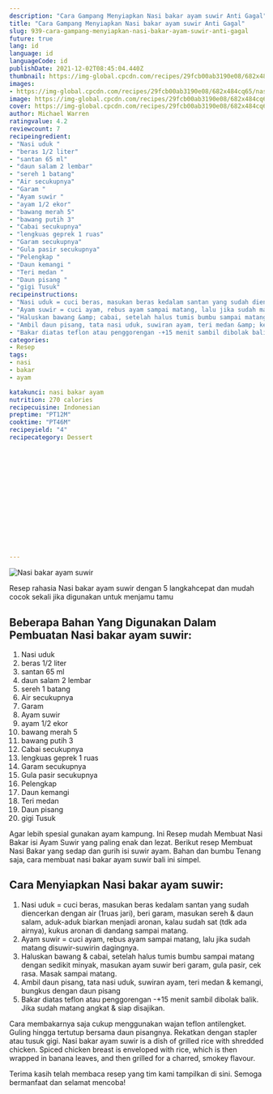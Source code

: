 ```yaml
---
description: "Cara Gampang Menyiapkan Nasi bakar ayam suwir Anti Gagal"
title: "Cara Gampang Menyiapkan Nasi bakar ayam suwir Anti Gagal"
slug: 939-cara-gampang-menyiapkan-nasi-bakar-ayam-suwir-anti-gagal
future: true
lang: id
language: id
languageCode: id
publishDate: 2021-12-02T08:45:04.440Z 
thumbnail: https://img-global.cpcdn.com/recipes/29fcb00ab3190e08/682x484cq65/nasi-bakar-ayam-suwir-foto-resep-utama.png
images:
- https://img-global.cpcdn.com/recipes/29fcb00ab3190e08/682x484cq65/nasi-bakar-ayam-suwir-foto-resep-utama.png
image: https://img-global.cpcdn.com/recipes/29fcb00ab3190e08/682x484cq65/nasi-bakar-ayam-suwir-foto-resep-utama.png
cover: https://img-global.cpcdn.com/recipes/29fcb00ab3190e08/682x484cq65/nasi-bakar-ayam-suwir-foto-resep-utama.png
author: Michael Warren
ratingvalue: 4.2
reviewcount: 7
recipeingredient:
- "Nasi uduk "
- "beras 1/2 liter"
- "santan 65 ml"
- "daun salam 2 lembar"
- "sereh 1 batang"
- "Air secukupnya"
- "Garam "
- "Ayam suwir "
- "ayam 1/2 ekor"
- "bawang merah 5"
- "bawang putih 3"
- "Cabai secukupnya"
- "lengkuas geprek 1 ruas"
- "Garam secukupnya"
- "Gula pasir secukupnya"
- "Pelengkap "
- "Daun kemangi "
- "Teri medan "
- "Daun pisang "
- "gigi Tusuk"
recipeinstructions:
- "Nasi uduk = cuci beras, masukan beras kedalam santan yang sudah diencerkan dengan air (1ruas jari), beri garam, masukan sereh &amp; daun salam, aduk-aduk biarkan menjadi aronan, kalau sudah sat (tdk ada airnya), kukus aronan di dandang sampai matang."
- "Ayam suwir = cuci ayam, rebus ayam sampai matang, lalu jika sudah matang disuwir-suwirin dagingnya."
- "Haluskan bawang &amp; cabai, setelah halus tumis bumbu sampai matang dengan sedikit minyak, masukan ayam suwir beri garam, gula pasir, cek rasa. Masak sampai matang."
- "Ambil daun pisang, tata nasi uduk, suwiran ayam, teri medan &amp; kemangi, bungkus dengan daun pisang"
- "Bakar diatas teflon atau penggorengan -+15 menit sambil dibolak balik. Jika sudah matang angkat &amp; siap disajikan."
categories:
- Resep
tags:
- nasi
- bakar
- ayam

katakunci: nasi bakar ayam 
nutrition: 270 calories
recipecuisine: Indonesian
preptime: "PT12M"
cooktime: "PT46M"
recipeyield: "4"
recipecategory: Dessert


     
    
    
    
    
    
    
    
    
    
    
      
    
---
```



![Nasi bakar ayam suwir](https://img-global.cpcdn.com/recipes/29fcb00ab3190e08/682x484cq65/nasi-bakar-ayam-suwir-foto-resep-utama.png)

Resep rahasia Nasi bakar ayam suwir    dengan 5 langkahcepat dan mudah cocok sekali jika digunakan untuk menjamu tamu

<!--inarticleads1-->

## Beberapa Bahan Yang Digunakan Dalam Pembuatan Nasi bakar ayam suwir:

1. Nasi uduk 
1. beras 1/2 liter
1. santan 65 ml
1. daun salam 2 lembar
1. sereh 1 batang
1. Air secukupnya
1. Garam 
1. Ayam suwir 
1. ayam 1/2 ekor
1. bawang merah 5
1. bawang putih 3
1. Cabai secukupnya
1. lengkuas geprek 1 ruas
1. Garam secukupnya
1. Gula pasir secukupnya
1. Pelengkap 
1. Daun kemangi 
1. Teri medan 
1. Daun pisang 
1. gigi Tusuk

Agar lebih spesial gunakan ayam kampung. Ini Resep mudah Membuat Nasi Bakar isi Ayam Suwir yang paling enak dan lezat. Berikut resep Membuat Nasi Bakar yang sedap dan gurih isi suwir ayam. Bahan dan bumbu  Tenang saja, cara membuat nasi bakar ayam suwir bali ini simpel. 

<!--inarticleads2-->

## Cara Menyiapkan Nasi bakar ayam suwir:

1. Nasi uduk = cuci beras, masukan beras kedalam santan yang sudah diencerkan dengan air (1ruas jari), beri garam, masukan sereh &amp; daun salam, aduk-aduk biarkan menjadi aronan, kalau sudah sat (tdk ada airnya), kukus aronan di dandang sampai matang.
1. Ayam suwir = cuci ayam, rebus ayam sampai matang, lalu jika sudah matang disuwir-suwirin dagingnya.
1. Haluskan bawang &amp; cabai, setelah halus tumis bumbu sampai matang dengan sedikit minyak, masukan ayam suwir beri garam, gula pasir, cek rasa. Masak sampai matang.
1. Ambil daun pisang, tata nasi uduk, suwiran ayam, teri medan &amp; kemangi, bungkus dengan daun pisang
1. Bakar diatas teflon atau penggorengan -+15 menit sambil dibolak balik. Jika sudah matang angkat &amp; siap disajikan.


Cara membakarnya saja cukup menggunakan wajan teflon antilengket. Guling hingga tertutup bersama daun pisangnya. Rekatkan dengan stapler atau tusuk gigi. Nasi bakar ayam suwir is a dish of grilled rice with shredded chicken. Spiced chicken breast is enveloped with rice, which is then wrapped in banana leaves, and then grilled for a charred, smokey flavour. 

Terima kasih telah membaca resep yang tim kami tampilkan di sini. Semoga bermanfaat dan selamat mencoba!
